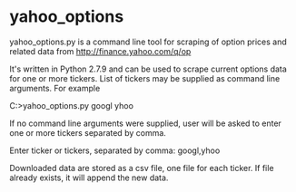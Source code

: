 # yahoo_options
yahoo_options.py is a command line tool for scraping of option prices and related data from http://finance.yahoo.com/q/op

It's written in Python 2.7.9 and can be used to scrape current options data for one or more tickers. List of tickers may be supplied as command line arguments.
For example

C:\>yahoo_options.py googl yhoo

If no command line arguments were supplied, user will be asked to enter one or more tickers separated by comma.

Enter ticker or tickers, separated by comma: googl,yhoo

Downloaded data are stored as a csv file, one file for each ticker. If file already exists, it will append the new data. 
